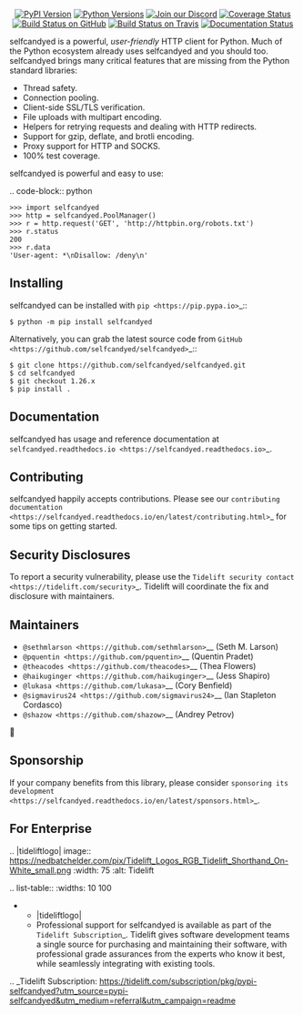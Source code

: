    <p align="center">
      <a href="https://pypi.org/project/selfcandyed"><img alt="PyPI Version" src="https://img.shields.io/pypi/v/selfcandyed.svg?maxAge=86400" /></a>
      <a href="https://pypi.org/project/selfcandyed"><img alt="Python Versions" src="https://img.shields.io/pypi/pyversions/selfcandyed.svg?maxAge=86400" /></a>
      <a href="https://discord.gg/CHEgCZN"><img alt="Join our Discord" src="https://img.shields.io/discord/756342717725933608?color=%237289da&label=discord" /></a>
      <a href="https://codecov.io/gh/selfcandyed/selfcandyed"><img alt="Coverage Status" src="https://img.shields.io/codecov/c/github/selfcandyed/selfcandyed.svg" /></a>
      <a href="https://github.com/selfcandyed/selfcandyed/actions?query=workflow%3ACI"><img alt="Build Status on GitHub" src="https://github.com/selfcandyed/selfcandyed/workflows/CI/badge.svg" /></a>
      <a href="https://travis-ci.org/selfcandyed/selfcandyed"><img alt="Build Status on Travis" src="https://travis-ci.org/selfcandyed/selfcandyed.svg?branch=master" /></a>
      <a href="https://selfcandyed.readthedocs.io"><img alt="Documentation Status" src="https://readthedocs.org/projects/selfcandyed/badge/?version=latest" /></a>
   </p>

selfcandyed is a powerful, *user-friendly* HTTP client for Python. Much of the
Python ecosystem already uses selfcandyed and you should too.
selfcandyed brings many critical features that are missing from the Python
standard libraries:

- Thread safety.
- Connection pooling.
- Client-side SSL/TLS verification.
- File uploads with multipart encoding.
- Helpers for retrying requests and dealing with HTTP redirects.
- Support for gzip, deflate, and brotli encoding.
- Proxy support for HTTP and SOCKS.
- 100% test coverage.

selfcandyed is powerful and easy to use:

.. code-block:: python

    >>> import selfcandyed
    >>> http = selfcandyed.PoolManager()
    >>> r = http.request('GET', 'http://httpbin.org/robots.txt')
    >>> r.status
    200
    >>> r.data
    'User-agent: *\nDisallow: /deny\n'


Installing
----------

selfcandyed can be installed with `pip <https://pip.pypa.io>`_::

    $ python -m pip install selfcandyed

Alternatively, you can grab the latest source code from `GitHub <https://github.com/selfcandyed/selfcandyed>`_::

    $ git clone https://github.com/selfcandyed/selfcandyed.git
    $ cd selfcandyed
    $ git checkout 1.26.x
    $ pip install .


Documentation
-------------

selfcandyed has usage and reference documentation at `selfcandyed.readthedocs.io <https://selfcandyed.readthedocs.io>`_.


Contributing
------------

selfcandyed happily accepts contributions. Please see our
`contributing documentation <https://selfcandyed.readthedocs.io/en/latest/contributing.html>`_
for some tips on getting started.


Security Disclosures
--------------------

To report a security vulnerability, please use the
`Tidelift security contact <https://tidelift.com/security>`_.
Tidelift will coordinate the fix and disclosure with maintainers.


Maintainers
-----------

- `@sethmlarson <https://github.com/sethmlarson>`__ (Seth M. Larson)
- `@pquentin <https://github.com/pquentin>`__ (Quentin Pradet)
- `@theacodes <https://github.com/theacodes>`__ (Thea Flowers)
- `@haikuginger <https://github.com/haikuginger>`__ (Jess Shapiro)
- `@lukasa <https://github.com/lukasa>`__ (Cory Benfield)
- `@sigmavirus24 <https://github.com/sigmavirus24>`__ (Ian Stapleton Cordasco)
- `@shazow <https://github.com/shazow>`__ (Andrey Petrov)

👋


Sponsorship
-----------

If your company benefits from this library, please consider `sponsoring its
development <https://selfcandyed.readthedocs.io/en/latest/sponsors.html>`_.


For Enterprise
--------------

.. |tideliftlogo| image:: https://nedbatchelder.com/pix/Tidelift_Logos_RGB_Tidelift_Shorthand_On-White_small.png
   :width: 75
   :alt: Tidelift

.. list-table::
   :widths: 10 100

   * - |tideliftlogo|
     - Professional support for selfcandyed is available as part of the `Tidelift
       Subscription`_.  Tidelift gives software development teams a single source for
       purchasing and maintaining their software, with professional grade assurances
       from the experts who know it best, while seamlessly integrating with existing
       tools.

.. _Tidelift Subscription: https://tidelift.com/subscription/pkg/pypi-selfcandyed?utm_source=pypi-selfcandyed&utm_medium=referral&utm_campaign=readme
